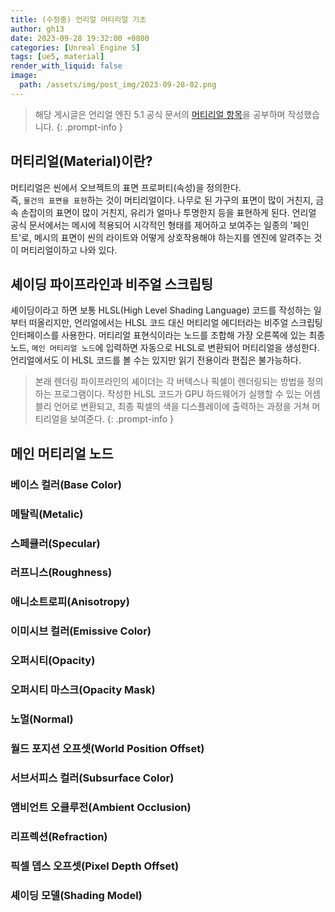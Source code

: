 ```yaml
---
title: (수정중) 언리얼 머티리얼 기초
author: gh13
date: 2023-09-28 19:32:00 +0800
categories: [Unreal Engine 5]
tags: [ue5, material]
render_with_liquid: false
image:
  path: /assets/img/post_img/2023-09-28-02.png
---
```


> 해당 게시글은 언리얼 엔진 5.1 공식 문서의 [머티리얼 항목](https://docs.unrealengine.com/5.1/ko/essential-unreal-engine-material-concepts/)을 공부하며 작성했습니다.
{: .prompt-info }


## 머티리얼(Material)이란?

머티리얼은 씬에서 오브젝트의 표면 프로퍼티(속성)을 정의한다.  
즉, `물건의 표면을 표현`하는 것이 머티리얼이다. 나무로 된 가구의 표면이 많이 거친지, 금속 손잡이의 표면이 많이 거친지, 유리가 얼마나 투명한지 등을 표현하게 된다.
언리얼 공식 문서에서는 메시에 적용되어 시각적인 형태를 제어하고 보여주는 일종의 '페인트'로, 메시의 표면이 씬의 라이트와 어떻게 상호작용해야 하는지를 엔진에 알려주는 것이 머티리얼이하고 나와 있다.

## 셰이딩 파이프라인과 비주얼 스크립팅

셰이딩이라고 하면 보통 HLSL(High Level Shading Language) 코드를 작성하는 일부터 떠올리지만, 언리얼에서는 HLSL 코드 대신 머티리얼 에디터라는 비주얼 스크립팅 인터페이스를 사용한다.
머티리얼 표현식이라는 노드를 조합해 가장 오른쪽에 있는 최종 노드, `메인 머티리얼 노드`에 입력하면 자동으로 HLSL로 변환되어 머티리얼을 생성한다. 언리얼에서도 이 HLSL 코드를 볼 수는 있지만 읽기 전용이라 편집은 불가능하다.

> 본래 렌더링 파이프라인의 셰이더는 각 버텍스나 픽셀이 렌더링되는 방법을 정의하는 프로그램이다.
> 작성한 HLSL 코드가 GPU 하드웨어가 실행할 수 있는 어셈블리 언어로 변환되고, 최종 픽셀의 색을 디스플레이에 출력하는 과정을 거쳐 머티리얼을 보여준다.
{: .prompt-info }

## 메인 머티리얼 노드

### 베이스 컬러(Base Color)

### 메탈릭(Metalic)

### 스페큘러(Specular)

### 러프니스(Roughness)

### 애니소트로피(Anisotropy)

### 이미시브 컬러(Emissive Color)

### 오퍼시티(Opacity)

### 오퍼시티 마스크(Opacity Mask)

### 노멀(Normal)

### 월드 포지션 오프셋(World Position Offset)

### 서브서피스 컬러(Subsurface Color)

### 앰비언트 오클루전(Ambient Occlusion)

### 리프렉션(Refraction)

### 픽셀 뎁스 오프셋(Pixel Depth Offset)

### 셰이딩 모델(Shading Model)
